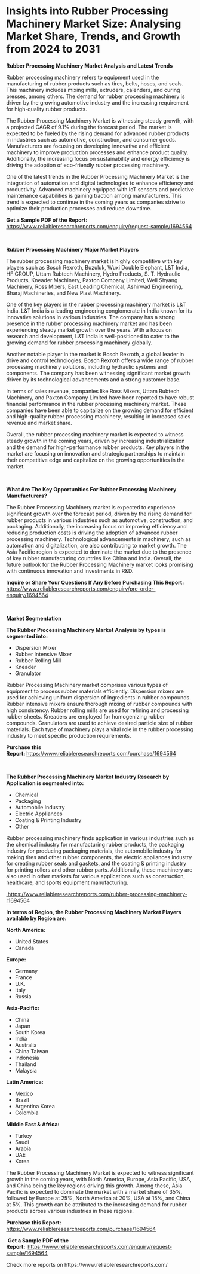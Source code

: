 <p><h1>Insights into Rubber Processing Machinery Market Size: Analysing Market Share, Trends, and Growth from 2024 to 2031</h1></p><p><strong>Rubber Processing Machinery Market Analysis and Latest Trends</strong></p>
<p><p>Rubber processing machinery refers to equipment used in the manufacturing of rubber products such as tires, belts, hoses, and seals. This machinery includes mixing mills, extruders, calenders, and curing presses, among others. The demand for rubber processing machinery is driven by the growing automotive industry and the increasing requirement for high-quality rubber products.</p><p>The Rubber Processing Machinery Market is witnessing steady growth, with a projected CAGR of 9.1% during the forecast period. The market is expected to be fueled by the rising demand for advanced rubber products in industries such as automotive, construction, and consumer goods. Manufacturers are focusing on developing innovative and efficient machinery to improve production processes and enhance product quality. Additionally, the increasing focus on sustainability and energy efficiency is driving the adoption of eco-friendly rubber processing machinery.</p><p>One of the latest trends in the Rubber Processing Machinery Market is the integration of automation and digital technologies to enhance efficiency and productivity. Advanced machinery equipped with IoT sensors and predictive maintenance capabilities is gaining traction among manufacturers. This trend is expected to continue in the coming years as companies strive to optimize their production processes and reduce downtime.</p></p>
<p><strong>Get a Sample PDF of the Report:&nbsp;</strong> <a href="https://www.reliableresearchreports.com/enquiry/request-sample/1694564">https://www.reliableresearchreports.com/enquiry/request-sample/1694564</a></p>
<p>&nbsp;</p>
<p><strong>Rubber Processing Machinery Major Market Players</strong></p>
<p><p>The rubber processing machinery market is highly competitive with key players such as Bosch Rexroth, Buzuluk, Wuxi Double Elephant, L&T India, HF GROUP, Uttam Rubtech Machinery, Hydro Products, S. T. Hydraulic Products, Kneader Machinery, Paxton Company Limited, Well Shyang Machinery, Ross Mixers, East Leading Chemical, Ashirwad Engineering, Bharaj Machineries, and New Plast Machinery.</p><p>One of the key players in the rubber processing machinery market is L&T India. L&T India is a leading engineering conglomerate in India known for its innovative solutions in various industries. The company has a strong presence in the rubber processing machinery market and has been experiencing steady market growth over the years. With a focus on research and development, L&T India is well-positioned to cater to the growing demand for rubber processing machinery globally.</p><p>Another notable player in the market is Bosch Rexroth, a global leader in drive and control technologies. Bosch Rexroth offers a wide range of rubber processing machinery solutions, including hydraulic systems and components. The company has been witnessing significant market growth driven by its technological advancements and a strong customer base. </p><p>In terms of sales revenue, companies like Ross Mixers, Uttam Rubtech Machinery, and Paxton Company Limited have been reported to have robust financial performance in the rubber processing machinery market. These companies have been able to capitalize on the growing demand for efficient and high-quality rubber processing machinery, resulting in increased sales revenue and market share.</p><p>Overall, the rubber processing machinery market is expected to witness steady growth in the coming years, driven by increasing industrialization and the demand for high-performance rubber products. Key players in the market are focusing on innovation and strategic partnerships to maintain their competitive edge and capitalize on the growing opportunities in the market.</p></p>
<p>&nbsp;</p>
<p><strong>What Are The Key Opportunities For Rubber Processing Machinery Manufacturers?</strong></p>
<p><p>The Rubber Processing Machinery market is expected to experience significant growth over the forecast period, driven by the rising demand for rubber products in various industries such as automotive, construction, and packaging. Additionally, the increasing focus on improving efficiency and reducing production costs is driving the adoption of advanced rubber processing machinery. Technological advancements in machinery, such as automation and digitalization, are also contributing to market growth. The Asia Pacific region is expected to dominate the market due to the presence of key rubber manufacturing countries like China and India. Overall, the future outlook for the Rubber Processing Machinery market looks promising with continuous innovation and investments in R&D.</p></p>
<p><strong>Inquire or Share Your Questions If Any Before Purchasing This Report:</strong> <a href="https://www.reliableresearchreports.com/enquiry/pre-order-enquiry/1694564">https://www.reliableresearchreports.com/enquiry/pre-order-enquiry/1694564</a></p>
<p>&nbsp;</p>
<p><strong>Market Segmentation</strong></p>
<p><strong>The Rubber Processing Machinery Market Analysis by types is segmented into:</strong></p>
<p><ul><li>Dispersion Mixer</li><li>Rubber Intensive Mixer</li><li>Rubber Rolling Mill</li><li>Kneader</li><li>Granulator</li></ul></p>
<p><p>Rubber Processing Machinery market comprises various types of equipment to process rubber materials efficiently. Dispersion mixers are used for achieving uniform dispersion of ingredients in rubber compounds. Rubber intensive mixers ensure thorough mixing of rubber compounds with high consistency. Rubber rolling mills are used for refining and processing rubber sheets. Kneaders are employed for homogenizing rubber compounds. Granulators are used to achieve desired particle size of rubber materials. Each type of machinery plays a vital role in the rubber processing industry to meet specific production requirements.</p></p>
<p><strong>Purchase this Report:&nbsp;</strong><a href="https://www.reliableresearchreports.com/purchase/1694564">https://www.reliableresearchreports.com/purchase/1694564</a></p>
<p>&nbsp;</p>
<p><strong>The Rubber Processing Machinery Market Industry Research by Application is segmented into:</strong></p>
<p><ul><li>Chemical</li><li>Packaging</li><li>Automobile Industry</li><li>Electric Appliances</li><li>Coating & Printing Industry</li><li>Other</li></ul></p>
<p><p>Rubber processing machinery finds application in various industries such as the chemical industry for manufacturing rubber products, the packaging industry for producing packaging materials, the automobile industry for making tires and other rubber components, the electric appliances industry for creating rubber seals and gaskets, and the coating & printing industry for printing rollers and other rubber parts. Additionally, these machinery are also used in other markets for various applications such as construction, healthcare, and sports equipment manufacturing.</p></p>
<p><a href="https://www.reliableresearchreports.com/rubber-processing-machinery-r1694564">&nbsp;https://www.reliableresearchreports.com/rubber-processing-machinery-r1694564</a></p>
<p><strong>In terms of Region, the Rubber Processing Machinery Market Players available by Region are:</strong></p>
<p>
    <p> <strong> North America: </strong>
        <ul>
            <li>United States</li>
            <li>Canada</li>
        </ul>
        </p> 
    <p> <strong> Europe: </strong>
        <ul>
            <li>Germany</li>
            <li>France</li>
            <li>U.K.</li>
            <li>Italy</li>
            <li>Russia</li>
        </ul>
        </p> 
    <p> <strong> Asia-Pacific: </strong>
        <ul>
            <li>China</li>
            <li>Japan</li>
            <li>South Korea</li>
            <li>India</li>
            <li>Australia</li>
            <li>China Taiwan</li>
            <li>Indonesia</li>
            <li>Thailand</li>
            <li>Malaysia</li>
        </ul>
        </p> 
    <p> <strong> Latin America: </strong>
        <ul>
            <li>Mexico</li>
            <li>Brazil</li>
            <li>Argentina Korea</li>
            <li>Colombia</li>
        </ul>
        </p> 
    <p> <strong> Middle East & Africa: </strong>
        <ul>
            <li>Turkey</li>
            <li>Saudi</li>
            <li>Arabia</li>
            <li>UAE</li>
            <li>Korea</li>
        </ul>
    </p>
    </p>
<p><p>The Rubber Processing Machinery Market is expected to witness significant growth in the coming years, with North America, Europe, Asia Pacific, USA, and China being the key regions driving this growth. Among these, Asia Pacific is expected to dominate the market with a market share of 35%, followed by Europe at 25%, North America at 20%, USA at 15%, and China at 5%. This growth can be attributed to the increasing demand for rubber products across various industries in these regions.</p></p>
<p><strong>Purchase this Report: </strong><a href="https://www.reliableresearchreports.com/purchase/1694564">https://www.reliableresearchreports.com/purchase/1694564</a></p>
<p>&nbsp;<strong>Get a Sample PDF of the Report:&nbsp;&nbsp;</strong><a href="https://www.reliableresearchreports.com/enquiry/request-sample/1694564">https://www.reliableresearchreports.com/enquiry/request-sample/1694564</a></p>
<p><strong></strong></p>
<p>Check more reports on https://www.reliableresearchreports.com/</p>